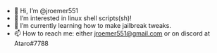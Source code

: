 - 👋 Hi, I’m @jroemer551
- 👀 I’m interested in linux shell scripts(sh)!
- 🌱 I’m currently learning how to make jailbreak tweaks.
- 📫 How to reach me: either jroemer551@gmail.com or on discord at Ataro#7788

<!---
jroemer551/jroemer551 is a ✨ special ✨ repository because its `README.md` (this file) appears on your GitHub profile.
You can click the Preview link to take a look at your changes.
--->
